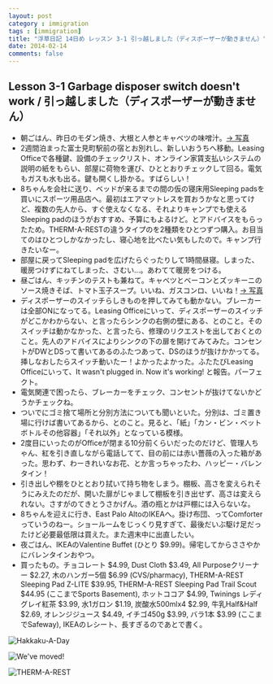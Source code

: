 ```yaml
---
layout: post
category : immigration
tags : [immigration]
title: "浮草日記 14日め レッスン 3-1 引っ越しました（ディスポーザーが動きません）"
date: 2014-02-14
comments: false
---
```


## Lesson 3-1 Garbage disposer switch doesn't work / 引っ越しました（ディスポーザーが動きません）

* 朝ごはん、昨日のモダン焼き、大根と人参とキャベツの味噌汁。[-> 写真](http://instagram.com/p/kZ2L1plDfD/)
* 2週間泊まった富士見町駅前の宿とお別れし、新しいおうちへ移動。Leasing Officeで各種鍵、設備のチェックリスト、オンライン家賃支払いシステムの説明の紙をもらい、部屋に荷物を運び、ひととおりチェックして回る。電気もガスも水も出る。鍵も開くし掛かる。すばらしい！
* 8ちゃんを会社に送り、ベッドが来るまでの間の仮の寝床用Sleeping padsを買いにスポーツ用品店へ。最初はエアマットレスを買おうかなと思ってけど、複数の先人から、すぐ使えなくなる、それよりキャンプでも使えるSleeping padのほうがおすすめ、予算にもよるけど。とアドバイスをもらったため。THERM-A-RESTの違うタイプのを2種類をひとつずつ購入。お目当てのはひとつしかなかったし、寝心地を比べたい気もしたので。キャンプ行きたいなー。
* 部屋に戻ってSleeping padを広げたらぐったりして1時間昼寝。しまった、暖房つけずにねてしまった、さむい…。あわてて暖房をつける。
* 昼ごはん、キッチンのテストも兼ねて。キャベツとベーコンとズッキーニのソース焼きそば、トマト玉子スープ。いいね、ガスコンロ、いいね！[-> 写真](http://instagram.com/p/kdDLF9lDcr/)
* ディスポーザーのスイッチらしきものを押してみても動かない。ブレーカーは全部ONになってる。Leasing Officeにいって、ディスポーザーのスイッチがどこかわからない、と言ったらシンクの右側の壁にある、とのこと。そのスイッチは動かなかった、と言ったら、修理のリクエストを出しておくとのこと。先人のアドバイスによりシンクの下の扉を開けてみてみた。コンセントがDWとDSって書いてあるのふたつあって、DSのほうが抜けかかってる。挿しなおしたらスイッチ動いたー！よかったよかった。ふたたびLeasing Officeにいって、It wasn't plugged in. Now it's working! と報告。パーフェクト。
* 電気関連で困ったら、ブレーカーをチェック、コンセントが抜けてないかどうかチェックね。&nbsp; 
* ついでにゴミ捨て場所と分別方法についても聞いといた。分別は、ゴミ置き場に行けば書いてあるから、とのこと。見ると、「紙」「カン・ビン・ベットボトルその他容器」「それ以外」となっている模様。
* 2度目にいったのがOfficeが閉まる10分前くらいだったのだけど、管理人ちゃん、紅を引き直しながら電話してて、目の前には赤い薔薇の入った箱があった。思わず、わーきれいなお花、とか言っちゃったわ、ハッピー・バレンタイン！
* 引き出しや棚をひととおり拭いて持ち物をしまう。棚板、高さを変えられそうにみえたのだが、開いた扉がじゃまして棚板を引き出せず、高さは変えられない。さすがのてきとうさかげん。酒の瓶とかは戸棚には入らないな。&nbsp; 
* 8ちゃんを迎えに行き、East Palo AltoのIKEAへ。掛け布団、ってComforterっていうのねー。ショールームをじっくり見すぎて、最後だいぶ駆け足だったけど必要最低限は買えた。また週末中に出直したい。
* 夜ごはん、IKEAのValentine Buffet (ひとり $9.99)。帰宅してからささやかにバレンタインおやつ。
* 買ったもの。チョコレート $4.99, Dust Cloth $3.49, All Purposeクリーナー $2.27, 木のハンガー5個 $6.99 (CVS/pharmacy), THERM-A-REST Sleeping Pad Z-LITE $39.95, THERM-A-REST Sleeping Pad Trail Scout $44.95 (ここまでSports Basement), ホットココア $4.99, Twinings レディグレイ紅茶 $3.99, 水1ガロン $1.19, 炭酸水500mlx4 $2.99, 牛乳Half&Half $2.69, オレンジジュース $4.49, イチゴ450g $3.99, バラ1本 $3.99 (ここまでSafeway), IKEAのレシート、長すぎるのであとで書く。

![Hakkaku-A-Day](https://lh3.googleusercontent.com/-u155s14vTgY/UwFM4h77D_I/AAAAAAAB5gU/ZqbtMc87UyA/w620-h465-no/14+-+1)

![We've moved!](https://lh4.googleusercontent.com/-mECSuz5XinE/UwF3kUP9ZJI/AAAAAAAB5wU/Hd2oM-pvU9I/w620-h465-no/P1150396.JPG)

![THERM-A-REST](https://lh4.googleusercontent.com/-g9SEk5OMgDY/UwF3kfwpn9I/AAAAAAAB5wU/VbQbI-qa6mM/w620-h465-no/P1150397.JPG)
